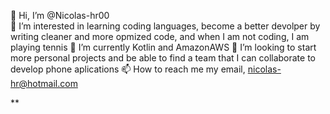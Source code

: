 👋 Hi, I’m @Nicolas-hr00 <br>
👀 I’m interested in learning coding languages, become a better devolper by writing cleaner and more opmized code, and when I am not coding, I am playing tennis
🌱 I’m currently Kotlin and AmazonAWS
💞️ I’m looking to start more personal projects and be able to find a team that I can collaborate to develop phone aplications
📫 How to reach me my email, nicolas-hr@hotmail.com

<!---
Nicolas-hr00/Nicolas-hr00 is a ✨ special ✨ repository because its `README.md` (this file) appears on your GitHub profile.
You can click the Preview link to take a look at your changes.
--->**
